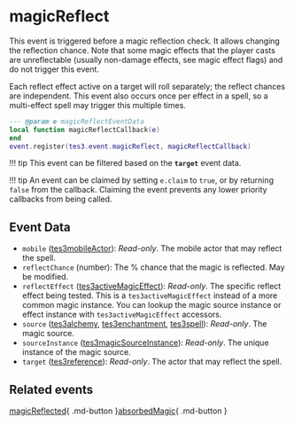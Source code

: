# magicReflect
<div class="search_terms" style="display: none">magicreflect</div>

<!---
	This file is autogenerated. Do not edit this file manually. Your changes will be ignored.
	More information: https://github.com/MWSE/MWSE/tree/master/docs
-->

This event is triggered before a magic reflection check. It allows changing the reflection chance. Note that some magic effects that the player casts are unreflectable (usually non-damage effects, see magic effect flags) and do not trigger this event.
	
Each reflect effect active on a target will roll separately; the reflect chances are independent. This event also occurs once per effect in a spell, so a multi-effect spell may trigger this multiple times.

```lua
--- @param e magicReflectEventData
local function magicReflectCallback(e)
end
event.register(tes3.event.magicReflect, magicReflectCallback)
```

!!! tip
	This event can be filtered based on the **`target`** event data.

!!! tip
	An event can be claimed by setting `e.claim` to `true`, or by returning `false` from the callback. Claiming the event prevents any lower priority callbacks from being called.

## Event Data

* `mobile` ([tes3mobileActor](../types/tes3mobileActor.md)): *Read-only*. The mobile actor that may reflect the spell.
* `reflectChance` (number): The % chance that the magic is reflected. May be modified.
* `reflectEffect` ([tes3activeMagicEffect](../types/tes3activeMagicEffect.md)): *Read-only*. The specific reflect effect being tested. This is a `tes3activeMagicEffect` instead of a more common magic instance. You can lookup the magic source instance or effect instance with `tes3activeMagicEffect` accessors.
* `source` ([tes3alchemy](../types/tes3alchemy.md), [tes3enchantment](../types/tes3enchantment.md), [tes3spell](../types/tes3spell.md)): *Read-only*. The magic source.
* `sourceInstance` ([tes3magicSourceInstance](../types/tes3magicSourceInstance.md)): *Read-only*. The unique instance of the magic source.
* `target` ([tes3reference](../types/tes3reference.md)): *Read-only*. The actor that may reflect the spell.


## Related events

[magicReflected](./magicReflected.md){ .md-button }[absorbedMagic](./absorbedMagic.md){ .md-button }

